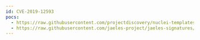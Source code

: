 ```yaml
---
id: CVE-2019-12593
pocs:
  - https://raw.githubusercontent.com/projectdiscovery/nuclei-templates/master/cves/2019/CVE-2019-12593.yaml
  - https://raw.githubusercontent.com/jaeles-project/jaeles-signatures/master/cves/icewarp-lfi-cve-2019-12593.yaml
---
```

